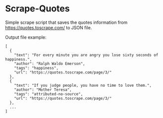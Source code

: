 # Scrape-Quotes
 
Simple scrape script that saves the quotes information from https://quotes.toscrape.com/ to JSON file.

Output file example:  
```
[
  {
    "text": "For every minute you are angry you lose sixty seconds of happiness.",
    "author": "Ralph Waldo Emerson",
    "tags": "happiness",
    "url": "https://quotes.toscrape.com/page/3/"
  },
  {
    "text": "If you judge people, you have no time to love them.",
    "author": "Mother Teresa",
    "tags": "attributed-no-source",
    "url": "https://quotes.toscrape.com/page/3/"
  },
  ...
]
```
